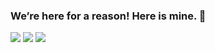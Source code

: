 ### We’re here for a reason! Here is mine. 👋
 
[![](https://img.shields.io/badge/LinkedIn-ravinakulan-blue?logo=Linkedin&logoColor=blue&labelColor=black)](https://www.linkedin.com/in/ravi-nakulan-data-analyst/)
[![](https://img.shields.io/badge/Gmail-ravi.nakulan@gmail.com-red?logo=Gmail&logoColor=Red&labelColor=black)](mailto:ravi.nakulan@gmail.com)
[![](https://img.shields.io/badge/Slideshare-ravinakulan-yellow?logo=Slideshare&labelColor=black)](https://www.slideshare.net/ravinakulan)
